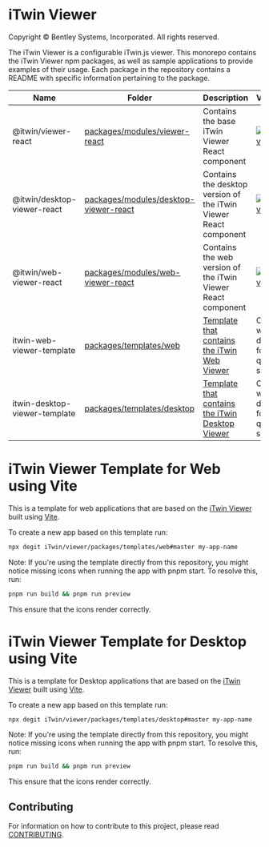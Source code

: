 # iTwin Viewer

Copyright © Bentley Systems, Incorporated. All rights reserved.

The iTwin Viewer is a configurable iTwin.js viewer. This monorepo contains the iTwin Viewer npm packages, as well as sample applications to provide examples of their usage. Each package in the repository contains a README with specific information pertaining to the package.

| Name                               | Folder                                                                                         | Description                                                      | Version                                                                                                                                                |
| ---------------------------------- | ---------------------------------------------------------------------------------------------- | ---------------------------------------------------------------- | ------------------------------------------------------------------------------------------------------------------------------------------------------ |
| @itwin/viewer-react                | [packages/modules/viewer-react](packages/modules/viewer-react)                                 | Contains the base iTwin Viewer React component                   | [![npm version](https://badge.fury.io/js/%40itwin%2Fviewer-react.svg)](https://badge.fury.io/js/%40itwin%2Fviewer-react)                               |
| @itwin/desktop-viewer-react        | [packages/modules/desktop-viewer-react](packages/modules/desktop-viewer-react)                 | Contains the desktop version of the iTwin Viewer React component | [![npm version](https://badge.fury.io/js/%40itwin%2Fdesktop-viewer-react.svg)](https://badge.fury.io/js/%40itwin%2Fdesktop-viewer-react)               |
| @itwin/web-viewer-react            | [packages/modules/web-viewer-react](packages/modules/web-viewer-react)                         | Contains the web version of the iTwin Viewer React component     | [![npm version](https://badge.fury.io/js/%40itwin%2Fweb-viewer-react.svg)](https://badge.fury.io/js/%40itwin%2Fweb-viewer-react)                       |
| itwin-web-viewer-template     | [packages/templates/web](packages/templates/web)         | [Template that contains the iTwin Web Viewer](#itwin-viewer-template-for-web-using-vite)                  | Clone with degit for a quick start        |
| itwin-desktop-viewer-template | [packages/templates/desktop](packages/templates/desktop) | [Template that contains the iTwin Desktop Viewer](#itwin-viewer-template-for-desktop-using-vite)              | Clone with degit for a quick start        |

# iTwin Viewer Template for Web using Vite

This is a template for web applications that are based on the [iTwin Viewer](https://github.com/itwin/viewer/tree/main/packages/modules/web-viewer-react) built using [Vite](https://github.com/vitejs/vite).

To create a new app based on this template run:

```sh
npx degit iTwin/viewer/packages/templates/web#master my-app-name
```

Note: If you're using the template directly from this repository, you might notice missing icons when running the app with pnpm start. To resolve this, run:

```sh
pnpm run build && pnpm run preview
```
This ensure that the icons render correctly.

# iTwin Viewer Template for Desktop using Vite

This is a template for Desktop applications that are based on the [iTwin Viewer](https://github.com/itwin/viewer/tree/main/packages/modules/desktop-viewer-react) built using [Vite](https://github.com/vitejs/vite).

To create a new app based on this template run:

```sh
npx degit iTwin/viewer/packages/templates/desktop#master my-app-name
```

Note: If you're using the template directly from this repository, you might notice missing icons when running the app with pnpm start. To resolve this, run:

```sh
pnpm run build && pnpm run preview
```
This ensure that the icons render correctly.

## Contributing

For information on how to contribute to this project, please read [CONTRIBUTING](CONTRIBUTING.MD).

